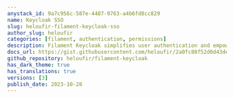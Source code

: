 ```yaml
---
anystack_id: 9a7c956c-587e-4487-9763-a4b6fd8cc829
name: Keycloak SSO
slug: heloufir-filament-keycloak-sso
author_slug: heloufir
categories: [filament, authentication, permissions]
description: Filament Keycloak simplifies user authentication and empowers role-based authorization using the robust Keycloak platform. Secure your applications with ease.
docs_url: https://gist.githubusercontent.com/heloufir/2a0fc88f52d0d43dec45ac24077e3296/raw/abe3a1b445f24625a87d88a449e70d3ede4c4066/filament-keycloak-sso-docs.md
github_repository: heloufir/filament-keycloak
has_dark_theme: true
has_translations: true
versions: [3]
publish_date: 2023-10-28
---
```

